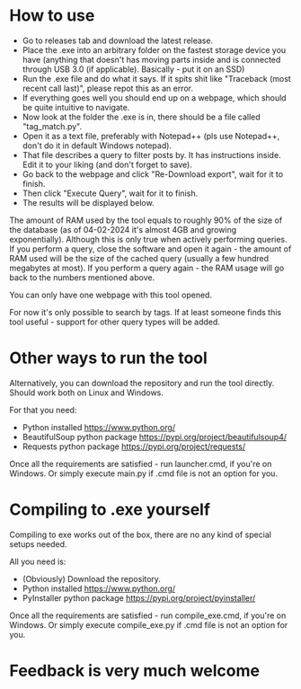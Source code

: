 # How to use
- Go to releases tab and download the latest release.
- Place the .exe into an arbitrary folder on the fastest storage device you have (anything that doesn't has moving parts inside and is connected through USB 3.0 (if applicable). Basically - put it on an SSD)
- Run the .exe file and do what it says. If it spits shit like "Traceback (most recent call last)", please repot this as an error.
- If everything goes well you should end up on a webpage, which should be quite intuitive to navigate.
- Now look at the folder the .exe is in, there should be a file called "tag_match.py".
- Open it as a text file, preferably with Notepad++ (pls use Notepad++, don't do it in default Windows notepad).
- That file describes a query to filter posts by. It has instructions inside. Edit it to your liking (and don't forget to save).
- Go back to the webpage and click "Re-Download export", wait for it to finish.
- Then click "Execute Query", wait for it to finish.
- The results will be displayed below.

The amount of RAM used by the tool equals to roughly 90% of the size of the database
(as of 04-02-2024 it's almost 4GB and growing exponentially).
Although this is only true when actively performing queries.
If you perform a query, close the software and open it again -
the amount of RAM used will be the size of the cached query (usually a few hundred megabytes at most).
If you perform a query again - the RAM usage will go back to the numbers mentioned above.

You can only have one webpage with this tool opened.

For now it's only possible to search by tags.
If at least someone finds this tool useful - support for other query types
will be added.

# Other ways to run the tool
Alternatively, you can download the repository and run the tool directly.
Should work both on Linux and Windows.

For that you need:
- Python installed https://www.python.org/
- BeautifulSoup python package https://pypi.org/project/beautifulsoup4/
- Requests python package https://pypi.org/project/requests/

Once all the requirements are satisfied - run launcher.cmd, if you're on Windows.
Or simply execute main.py if .cmd file is not an option for you.

# Compiling to .exe yourself
Compiling to exe works out of the box, there are no any kind of special setups needed.

All you need is:
- (Obviously) Download the repository.
- Python installed https://www.python.org/
- PyInstaller python package https://pypi.org/project/pyinstaller/

Once all the requirements are satisfied - run compile_exe.cmd, if you're on Windows.
Or simply execute compile_exe.py if .cmd file is not an option for you.

# Feedback is very much welcome
